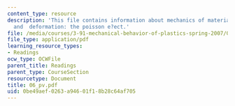 ```yaml
---
content_type: resource
description: 'This file contains information about mechanics of materials, stresses,
  and  deformation: the poisson e?ect.'
file: /media/courses/3-91-mechanical-behavior-of-plastics-spring-2007/0be49aef0263a94601f18b28c64af705_06_pv.pdf
file_type: application/pdf
learning_resource_types:
- Readings
ocw_type: OCWFile
parent_title: Readings
parent_type: CourseSection
resourcetype: Document
title: 06_pv.pdf
uid: 0be49aef-0263-a946-01f1-8b28c64af705
---
```

